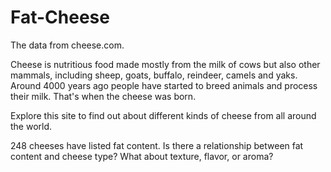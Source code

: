 # Fat-Cheese
The data from cheese.com.

Cheese is nutritious food made mostly from the milk of cows but also other mammals, including sheep, goats, buffalo, reindeer, camels and yaks. Around 4000 years ago people have started to breed animals and process their milk. That's when the cheese was born.

Explore this site to find out about different kinds of cheese from all around the world.

248 cheeses have listed fat content. Is there a relationship between fat content and cheese type? What about texture, flavor, or aroma?

